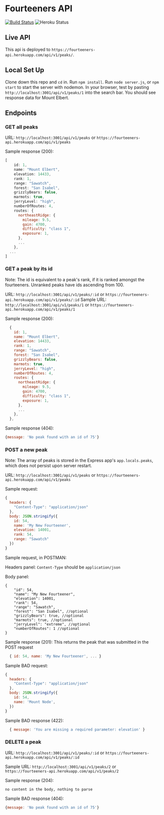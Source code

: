 # Fourteeners API
[![Build Status](https://travis-ci.com/kawilliams8/Fourteeners-api.svg?branch=main)](https://travis-ci.com/kawilliams8/Fourteeners-api)
![Heroku Status](https://heroku-badge.herokuapp.com/?app=fourteeners-api)

## Live API
This api is deployed to `https://fourteeners-api.herokuapp.com/api/v1/peaks/`.

## Local Set Up

Clone down this repo and `cd` in.
Run `npm install`.
Run `node server.js`, or `npm start` to start the server with nodemon.
In your browser, test by pasting `http://localhost:3001/api/v1/peaks/1` into the search bar. You should see response data for Mount Elbert.

## Endpoints

### GET all peaks

URL: `http://localhost:3001/api/v1/peaks` or `https://fourteeners-api.herokuapp.com/api/v1/peaks`

Sample response (200):

```js
[
    id: 1,
    name: "Mount Elbert",
    elevation: 14433,
    rank: 1,
    range: "Sawatch",
    forest: "San Isabel",
    grizzlyBears: false,
    marmots: true,
    jerryLevel: "high",
    numberOfRoutes: 4,
    routes: {
      northeastRidge: {
        mileage: 9.5,
        gain: 4700,
        difficulty: "class 1",
        exposure: 1,
      },
      ...
    },
  ...
]
```

### GET a peak by its id

Note: The id is equivalent to a peak's rank, if it is ranked amongst the fourteeners. Unranked peaks have ids ascending from 100.

URL: `http://localhost:3001/api/v1/peaks/:id` or `https://fourteeners-api.herokuapp.com/api/v1/peaks/:id`
Sample URL: `http://localhost:3001/api/v1/peaks/1` or `https://fourteeners-api.herokuapp.com/api/v1/peaks/1`

Sample response (200):

```js
  {
    id: 1,
    name: "Mount Elbert",
    elevation: 14433,
    rank: 1,
    range: "Sawatch",
    forest: "San Isabel",
    grizzlyBears: false,
    marmots: true,
    jerryLevel: "high",
    numberOfRoutes: 4,
    routes: {
      northeastRidge: {
        mileage: 9.5,
        gain: 4700,
        difficulty: "class 1",
        exposure: 1,
      },
      ...
    },
  },
```

Sample response (404):

```js
{message: 'No peak found with an id of 75'}
```

### POST a new peak

Note: The array of peaks is stored in the Express app's `app.locals.peaks`, which does not persist upon server restart.

URL: `http://localhost:3001/api/v1/peaks` or `https://fourteeners-api.herokuapp.com/api/v1/peaks`

Sample request:

```js
{
  headers: {
    "Content-Type": "application/json"
  },
  body: JSON.stringify({
    id: 54,
    name: 'My New Fourteener',
    elevation: 14001,
    rank: 54,
    range: "Sawatch"
  })
}
```

Sample request, in POSTMAN:

Headers panel:
`Content-Type` should be `application/json`

Body panel:
```
{
    "id": 54,
    "name": "My New Fourteener",
    "elevation": 14001,
    "rank": 54,
    "range": "Sawatch",
    "forest": "San Isabel", //optional
    "grizzlyBears": true, //optional
    "marmots": true, //optional
    "jerryLevel": "extreme", //optional
    "numberOfRoutes": 1 //optional
}
```

Sample response (201): This returns the peak that was submitted in the POST request

```js
  { id: 54, name: 'My New Fourteener', ... }
```

Sample BAD request:

```js
{
  headers: {
    "Content-Type": "application/json"
  },
  body: JSON.stringify({
    id: 54,
    name: 'Mount Node',
  })
}
```

Sample BAD response (422):

```js
  { message: 'You are missing a required parameter: elevation' }
```

### DELETE a peak

URL: `http://localhost:3001/api/v1/peaks/:id` or `https://fourteeners-api.herokuapp.com/api/v1/peaks/:id`

Sample URL: `http://localhost:3001/api/v1/peaks/2` or `https://fourteeners-api.herokuapp.com/api/v1/peaks/2`

Sample response (204): 

```
no content in the body, nothing to parse
```

Sample BAD response (404):

```js
{message: 'No peak found with an id of 75'}
```
